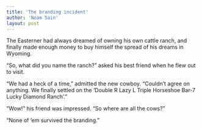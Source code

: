 ```yaml
---
title: 'The branding incident'
author: 'Noam Sain'
layout: post
---
```


The Easterner had always dreamed of owning his own cattle ranch, and finally made enough money to buy himself the spread of his dreams in Wyoming.

“So, what did you name the ranch?” asked his best friend when he flew out to visit.

“We had a heck of a time,” admitted the new cowboy. “Couldn’t agree on anything. We finally settled on the ‘Double R Lazy L Triple Horseshoe Bar-7 Lucky Diamond Ranch’.”

“Wow!” his friend was impressed. “So where are all the cows?”

“None of ’em survived the branding.”

